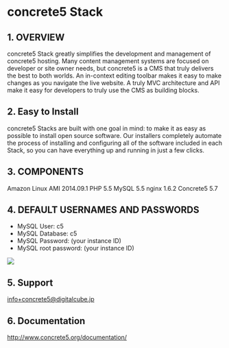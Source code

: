 # concrete5 Stack

## 1. OVERVIEW

concrete5 Stack greatly simplifies the development and management of concrete5 hosting. Many content management systems are focused on developer or site owner needs, but concrete5 is a CMS that truly delivers the best to both worlds. An in-context editing toolbar makes it easy to make changes as you navigate the live website. A truly MVC architecture and API make it easy for developers to truly use the CMS as building blocks.

## 2. Easy to Install

concrete5 Stacks are built with one goal in mind: to make it as easy as possible to install open source software. Our installers completely automate the process of installing and configuring all of the software included in each Stack, so you can have everything up and running in just a few clicks.

## 3. COMPONENTS

Amazon Linux AMI 2014.09.1
PHP 5.5
MySQL 5.5
nginx 1.6.2
Concrete5 5.7

## 4. DEFAULT USERNAMES AND PASSWORDS

* MySQL User: c5
* MySQL Database: c5
* MySQL Password: (your instance ID)
* MySQL root password: (your instance ID)

![](https://www.evernote.com/shard/s21/sh/983a278e-5c94-4dc2-bfdf-ca0bd43f9f1f/8bbd32b3007387738665127032c9bb28/deep/0/54.211.26.184-index.php-install-setup.png)

## 5. Support

info+concrete5@digitalcube.jp

## 6. Documentation

http://www.concrete5.org/documentation/